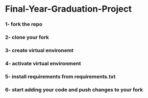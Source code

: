 # Final-Year-Graduation-Project

### 1- fork the repo
### 2- clone your fork
### 3- create virtual environemt
### 4- activate virtual environment
### 5- install requirements from requirements.txt
### 6- start adding your code and push changes to your fork
